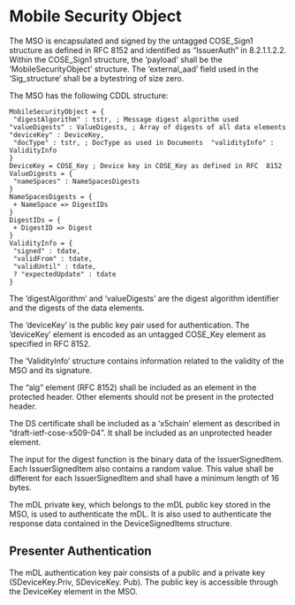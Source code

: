 # Mobile Security Object

The MSO is encapsulated and signed by the untagged COSE_Sign1 structure 
as defined in RFC 8152  and identified as “IssuerAuth” in 8.2.1.1.2.2. 
Within the COSE_Sign1 structure, the ‘payload’ shall be  the 
‘MobileSecurityObject’ structure. The ‘external_aad’ field used in 
the ‘Sig_structure’ shall be a  bytestring of size zero. 


The MSO has the following CDDL structure: 

````
MobileSecurityObject = { 
 "digestAlgorithm" : tstr, ; Message digest algorithm used  "valueDigests" : ValueDigests, ; Array of digests of all data elements  "deviceKey" : DeviceKey, 
 "docType" : tstr, ; DocType as used in Documents  "validityInfo" : ValidityInfo 
} 
DeviceKey = COSE_Key ; Device key in COSE_Key as defined in RFC  8152 
ValueDigests = { 
 "nameSpaces" : NameSpacesDigests 
} 
NameSpacesDigests = { 
 + NameSpace => DigestIDs 
} 
DigestIDs = { 
 + DigestID => Digest 
} 
ValidityInfo = { 
 "signed" : tdate, 
 "validFrom" : tdate, 
 "validUntil" : tdate, 
 ? "expectedUpdate" : tdate 
} 
````


The ‘digestAlgorithm’ and ‘valueDigests’ are the digest algorithm identifier 
and the digests of the  data elements. 


The ‘deviceKey’ is the public key pair used for authentication. 
The ‘deviceKey’ element is encoded as an untagged COSE_Key 
element as specified in  RFC 8152. 


The ‘ValidityInfo’ structure contains information related to 
the validity of the MSO and its signature.


The “alg” element (RFC 8152) shall be included as an element in the 
protected header. Other elements  should not be present in the protected header.


The DS certificate shall be included as a ‘x5chain’ element as described 
in “draft-ietf-cose-x509-04”. It  shall be included as an 
unprotected header element. 


The input for the digest function is the binary data of the  IssuerSignedItem. 
Each IssuerSignedItem also contains a random value. 
This value shall be  different for each IssuerSignedItem and 
shall have a minimum length of 16 bytes. 


The mDL private key, which belongs to the mDL public key stored in 
the MSO, is used to authenticate the  mDL. 
It is also used to authenticate the response data contained in the 
DeviceSignedItems structure. 


## Presenter Authentication

The mDL authentication key pair consists of a public and a private key 
(SDeviceKey.Priv, SDeviceKey. Pub). The public key is accessible 
through the DeviceKey element in the MSO. 



